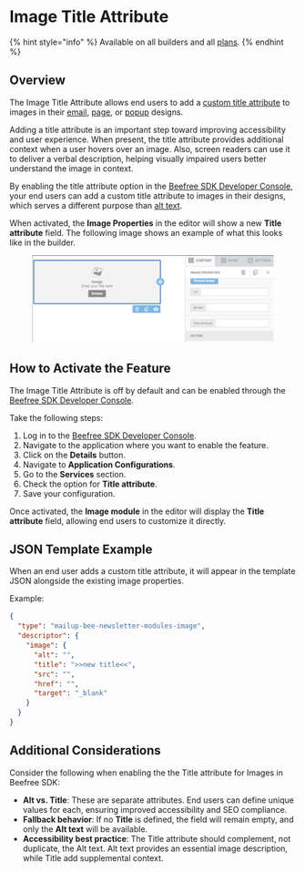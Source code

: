 # Image Title Attribute

{% hint style="info" %}
Available on all builders and all [plans](https://developers.beefree.io/pricing-plans).
{% endhint %}

## Overview

The Image Title Attribute allows end users to add a [custom title attribute](https://developer.mozilla.org/en-US/docs/Web/HTML/Reference/Elements/img#the_title_attribute) to images in their [email](../../../visual-builders/email-builder.md), [page](../../../visual-builders/page-builder/), or [popup](../../../visual-builders/popup-builder/) designs.

Adding a title attribute is an important step toward improving accessibility and user experience. When present, the title attribute provides additional context when a user hovers over an image. Also, screen readers can use it to deliver a verbal description, helping visually impaired users better understand the image in context.

By enabling the title attribute option in the [Beefree SDK Developer Console](https://developers.beefree.io/accounts/login/?from=website_menu), your end users can add a custom title attribute to images in their designs, which serves a different purpose than [alt text](https://developer.mozilla.org/en-US/docs/Web/API/HTMLImageElement/alt).

When activated, the **Image Properties** in the editor will show a new **Title attribute** field. The following image shows an example of what this looks like in the builder.

<figure><img src="../../../.gitbook/assets/CleanShot 2025-08-19 at 18.26.52@2x.png" alt="Screen of the Beefree SDK user interface showing the Image Properties in the sidebar with the option to add a Title Attribute"><figcaption></figcaption></figure>

## How to Activate the Feature

The Image Title Attribute is off by default and can be enabled through the [Beefree SDK Developer Console](https://developers.beefree.io/accounts/login/?from=website_menu).

Take the following steps:

1. Log in to the [Beefree SDK Developer Console](https://developers.beefree.io/accounts/login/?from=website_menu).
2. Navigate to the application where you want to enable the feature.
3. Click on the **Details** button.
4. Navigate to **Application Configurations**.
5. Go to the **Services** section.
6. Check the option for **Title attribute**.
7. Save your configuration.

Once activated, the **Image module** in the editor will display the **Title attribute** field, allowing end users to customize it directly.

## JSON Template Example

When an end user adds a custom title attribute, it will appear in the template JSON alongside the existing image properties.

Example:

```json
{
  "type": "mailup-bee-newsletter-modules-image",
  "descriptor": {
    "image": {
      "alt": "",
      "title": ">>new title<<",
      "src": "",
      "href": "",
      "target": "_blank"
    }
  }
}
```

## Additional Considerations

Consider the following when enabling the the Title attribute for Images in Beefree SDK:

* **Alt vs. Title**: These are separate attributes. End users can define unique values for each, ensuring improved accessibility and SEO compliance.
* **Fallback behavior**: If no **Title** is defined, the field will remain empty, and only the **Alt text** will be available.
* **Accessibility best practice**: The Title attribute should complement, not duplicate, the Alt text. Alt text provides an essential image description, while Title add supplemental context.
